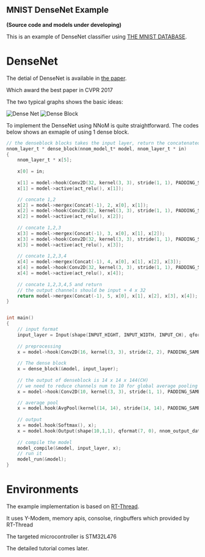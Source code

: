 ## MNIST DenseNet Example 

**(Source code and models under developing)**



This is an example of DenseNet classifier using [THE MNIST DATABASE](http://yann.lecun.com/exdb/mnist/). 

# DenseNet
The detial of DenseNet is available in [the paper](https://arxiv.org/abs/1608.06993).

Which award the best paper in CVPR 2017 

The two typical graphs shows the basic ideas:

![Dense Net]()
![Dense Block]()

To implement the DenseNet using NNoM is quite straightforward. 
The codes below shows an exmaple of using 1 dense block.

~~~C
// the denseblock blocks takes the input layer, return the concatenated layer
nnom_layer_t * dense_block(nnom_model_t* model, nnom_layer_t * in)
{
	nnom_layer_t * x[5];
	
	x[0] = in;
	
	x[1] = model->hook(Conv2D(32, kernel(3, 3), stride(1, 1), PADDING_SAME, &c1_w, &c1_b), x[0]);
	x[1] = model->active(act_relu(), x[1]);

	// concate 1,2 
	x[2] = model->mergex(Concat(-1), 2, x[0], x[1]); 
	x[2] = model->hook(Conv2D(32, kernel(3, 3), stride(1, 1), PADDING_SAME, &c2_w, &c2_b), x[2]);
	x[2] = model->active(act_relu(), x[2]);
	
	// concate 1,2,3
	x[3] = model->mergex(Concat(-1), 3, x[0], x[1], x[2]);
	x[3] = model->hook(Conv2D(32, kernel(3, 3), stride(1, 1), PADDING_SAME, &c3_w, &c3_b), x[3]);
	x[3] = model->active(act_relu(), x[3]);
	
	// concate 1,2,3,4
	x[4] = model->mergex(Concat(-1), 4, x[0], x[1], x[2], x[3]);
	x[4] = model->hook(Conv2D(32, kernel(3, 3), stride(1, 1), PADDING_SAME, &c4_w, &c4_b), x[4]);
	x[4] = model->active(act_relu(), x[4]);
	
	// concate 1,2,3,4,5 and return
	// the output channels should be input + 4 x 32
	return model->mergex(Concat(-1), 5, x[0], x[1], x[2], x[3], x[4]);
}


int main()
{
	// input format
	input_layer = Input(shape(INPUT_HIGHT, INPUT_WIDTH, INPUT_CH), qformat(7, 0), nnom_input_data);
	
	// preprocessing
	x = model->hook(Conv2D(16, kernel(3, 3), stride(2, 2), PADDING_SAME, &c0_w, &c0_b),);
	
	// The dense block
	x = dense_block(&model, input_layer);
	
	// the output of denseblock is 14 x 14 x 144(CH)
	// we need to reduce channels num to 10 for global average pooling
	x = model->hook(Conv2D(10, kernel(3, 3), stride(1, 1), PADDING_SAME, &c5_w, &c5_b),);

	// average pool
	x = model.hook(AvgPool(kernel(14, 14), stride(14, 14), PADDING_SAME), x);
	
	// output
	x = model.hook(Softmax(), x);
	x = model.hook(Output(shape(10,1,1), qformat(7, 0), nnom_output_data), x);
	
	// compile the model
	model_compile(&model, input_layer, x);
	// run it
	model_run(&model);
}

~~~


# Environments 
The example implementation is based on [RT-Thread](https://github.com/RT-Thread/rt-thread).

It uses Y-Modem, memory apis, consolse, ringbuffers which provided by RT-Thread

The targeted microcontroller is STM32L476


The detailed tutorial comes later. 
